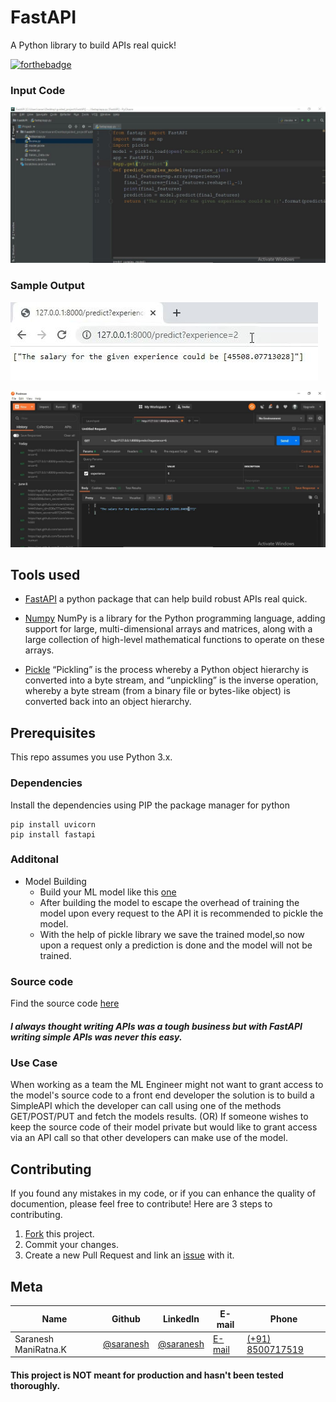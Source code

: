 # FastAPI
A Python library to build APIs real quick!

[![forthebadge](https://forthebadge.com/images/badges/made-with-python.svg)](https://forthebadge.com)

### Input Code 
![alt text](https://github.com/sarnesh444/FastAPI/blob/master/basecode.JPG)

### Sample Output
![alt text](https://github.com/sarnesh444/FastAPI/blob/master/browser.JPG)

![alt text](https://github.com/sarnesh444/FastAPI/blob/master/postman.JPG)

## Tools used

* [FastAPI](https://fastapi.tiangolo.com/) a python package that can help build robust APIs real quick.

* [Numpy](https://numpy.org/) NumPy is a library for the Python programming language, adding support for large, multi-dimensional arrays and matrices, along with a large collection of high-level mathematical functions to operate on these arrays.

* [Pickle](https://docs.python.org/2/library/pickle.html) “Pickling” is the process whereby a Python object hierarchy is converted into a byte stream, and “unpickling” is the inverse operation, whereby a byte stream (from a binary file or bytes-like object) is converted back into an object hierarchy.

## Prerequisites

This repo assumes you use Python 3.x.

### Dependencies
Install the dependencies using PIP the package manager for python

```
pip install uvicorn
pip install fastapi
```

### Additonal

* Model Building
  * Build your ML model like this [one](https://github.com/sarnesh444/FastAPI/blob/master/model.py)
  * After building the model to escape the overhead of training the model upon every request to the API it is recommended to pickle the model.
  * With the help of pickle library we save the trained model,so now upon a request only a prediction is done and the model will not be trained.
 
### Source code
Find the source code [here](https://github.com/sarnesh444/FastAPI/blob/master/fastapiapp.py)

##### I always thought writing APIs was a tough business but with FastAPI writing simple APIs was never this easy.

### Use Case

When working as a team the ML Engineer might not want to grant access to the model's source code to a front end developer the solution is to build a SimpleAPI which the developer can call using one of the methods GET/POST/PUT and fetch the models results.
                                                                        (OR)
If someone wishes to keep the source code of their model private but would like to grant access via an API call so that other developers can make use of the model.


## Contributing

If you found any mistakes in my code, or if you can enhance the quality of documention, please feel free to contribute!
Here are 3 steps to contributing.

1. [Fork](https://github.com/sarnesh444/IndianNumberPlateDetection/fork) this project.
2. Commit your changes.
3. Create a new Pull Request and link an [issue](https://github.com/sarnesh444/IndianNumberPlateDetection/issues/new) with it.

## Meta 

| Name | Github | LinkedIn | E-mail | Phone|
| --- | --- | --- | --- | --- |
| Saranesh ManiRatna.K | [@saranesh](https://github.com/sarnesh444) | [@saranesh](https://www.linkedin.com/in/saranesh-kanumuri-17a7a5181/) |[E-mail](mailto:sarnesh444@gmail.com) | [(+91) 8500717519](tel:+918500717519)

#### This project is NOT meant for production and hasn't been tested thoroughly.


